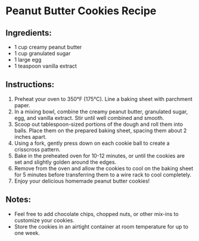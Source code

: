 # Peanut Butter Cookies Recipe

## Ingredients:
- 1 cup creamy peanut butter
- 1 cup granulated sugar
- 1 large egg
- 1 teaspoon vanilla extract

## Instructions:
1. Preheat your oven to 350°F (175°C). Line a baking sheet with parchment paper.
2. In a mixing bowl, combine the creamy peanut butter, granulated sugar, egg, and vanilla extract. Stir until well combined and smooth.
3. Scoop out tablespoon-sized portions of the dough and roll them into balls. Place them on the prepared baking sheet, spacing them about 2 inches apart.
4. Using a fork, gently press down on each cookie ball to create a crisscross pattern.
5. Bake in the preheated oven for 10-12 minutes, or until the cookies are set and slightly golden around the edges.
6. Remove from the oven and allow the cookies to cool on the baking sheet for 5 minutes before transferring them to a wire rack to cool completely.
7. Enjoy your delicious homemade peanut butter cookies!

## Notes:
- Feel free to add chocolate chips, chopped nuts, or other mix-ins to customize your cookies.
- Store the cookies in an airtight container at room temperature for up to one week.
